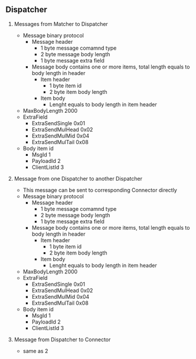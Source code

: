 ## Dispatcher

1. Messages from Matcher to Dispatcher
    * Message binary protocol
        * Message header
            * 1 byte message comamnd type
            * 2 byte message body length
            * 1 byte message extra field
        * Message body contains one or more items, total length equals to body length in header
            * Item header
                * 1 byte item id
                * 2 byte item body length
            * Item body
                * Lenght equals to body length in item header
    * MaxBodyLength 2000
    * ExtraField
        * ExtraSendSingle   0x01
        * ExtraSendMulHead  0x02
        * ExtraSendMulMid   0x04
        * ExtraSendMulTail  0x08
    * Body item id
        * MsgId         1
        * PayloadId     2
        * ClientListId  3

2. Message from one Dispatcher to another Dispatcher
    * This message can be sent to corresponding Connector directly
    * Message binary protocol
        * Message header
            * 1 byte message comamnd type
            * 2 byte message body length
            * 1 byte message extra field
        * Message body contains one or more items, total length equals to body length in header
            * Item header
                * 1 byte item id
                * 2 byte item body length
            * Item body
                * Lenght equals to body length in item header
    * MaxBodyLength 2000
    * ExtraField
        * ExtraSendSingle   0x01
        * ExtraSendMulHead  0x02
        * ExtraSendMulMid   0x04
        * ExtraSendMulTail  0x08
    * Body item id
        * MsgId         1
        * PayloadId     2
        * ClientListId  3

3. Message from Dispatcher to Connector
    * same as 2


